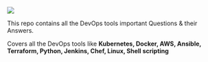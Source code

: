 ![](https://imgur.com/Up6k2Uf.png)

This repo contains all the DevOps tools important Questions & their Answers.

Covers all the DevOps tools like **Kubernetes, Docker, AWS, Ansible, Terraform, Python, Jenkins, Chef, Linux, Shell scripting**
